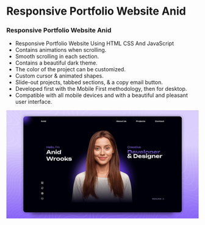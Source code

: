 # Responsive Portfolio Website Anid

### Responsive Portfolio Website Anid

- Responsive Portfolio Website Using HTML CSS And JavaScript
- Contains animations when scrolling.
- Smooth scrolling in each section.
- Contains a beautiful dark theme.
- The color of the project can be customized.
- Custom cursor & animated shapes.
- Slide-out projects, tabbed sections, & a copy email button.
- Developed first with the Mobile First methodology, then for desktop.
- Compatible with all mobile devices and with a beautiful and pleasant user interface.

![preview img](/preview.png)

